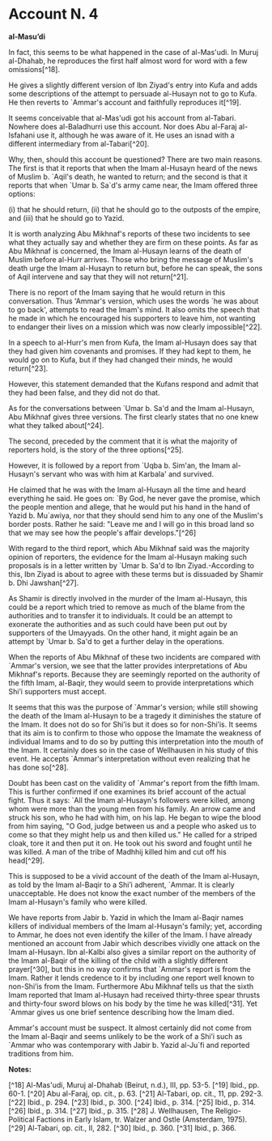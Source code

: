 Account N. 4
============

**al-Masu’di**

In fact, this seems to be what happened in the case of al-Mas'udi. In
Muruj al-Dhahab, he reproduces the first half almost word for word with
a few omissions[^18].

He gives a slightly different version of Ibn Ziyad's entry into Kufa
and adds some descriptions of the attempt to persuade al-Husayn not to
go to Kufa. He then reverts to \`Ammar's account and faithfully
reproduces it[^19].

It seems conceivable that al-Mas'udi got his account from al-Tabari.
Nowhere does al-Baladhurri use this account. Nor does Abu al-Faraj
al-Isfahani use it, although he was aware of it. He uses an isnad with a
different intermediary from al-Tabari[^20].

Why, then, should this account be questioned? There are two main
reasons. The first is that it reports that when the Imam al-Husayn heard
of the news of Muslim b. \`Aqil's death, he wanted to return; and the
second is that it reports that when \`Umar b. Sa\`d's army came near,
the Imam offered three options:

(i) that he should return,
(ii) that he should go to the outposts of the empire, and
(iii) that he should go to Yazid.

It is worth analyzing Abu Mikhnaf's reports of these two incidents to
see what they actually say and whether they are firm on these points. As
far as Abu Mikhnaf is concerned, the Imam al-Husayn learns of the death
of Muslim before al-Hurr arrives. Those who bring the message of
Muslim's death urge the Imam al-Husayn to return but, before he can
speak, the sons of Aqil intervene and say that they will not
return[^21].

There is no report of the Imam saying that he would return in this
conversation. Thus 'Ammar's version, which uses the words \`he was about
to go back', attempts to read the Imam's mind. It also omits the speech
that he made in which he encouraged his supporters to leave him, not
wanting to endanger their lives on a mission which was now clearly
impossible[^22].

In a speech to al-Hurr's men from Kufa, the Imam al-Husayn does say
that they had given him covenants and promises. If they had kept to
them, he would go on to Kufa, but if they had changed their minds, he
would return[^23].

However, this statement demanded that the Kufans respond and admit that
they had been false, and they did not do that.

As for the conversations between \`Umar b. Sa'd and the Imam al-Husayn,
Abu Mikhnaf gives three versions. The first clearly states that no one
knew what they talked about[^24].

The second, preceded by the comment that it is what the majority of
reporters hold, is the story of the three options[^25].

However, it is followed by a report from \`Uqba b. Sim'an, the Imam
al-Husayn's servant who was with him at Karbala' and survived.

He claimed that he was with the Imam al-Husayn all the time and heard
everything he said. He goes on: \`By God, he never gave the promise,
which the people mention and allege, that he would put his hand in the
hand of Yazid b. Mu\`awiya, nor that they should send him to any one of
the Muslim's border posts. Rather he said: "Leave me and I will go in
this broad land so that we may see how the people's affair
develops."[^26]

With regard to the third report, which Abu Mikhnaf said was the
majority opinion of reporters, the evidence for the Imam al-Husayn
making such proposals is in a letter written by \`Umar b. Sa'd to Ibn
Ziyad.-According to this, Ibn Ziyad is about to agree with these terms
but is dissuaded by Shamir b. Dhi Jawshan[^27].

As Shamir is directly involved in the murder of the Imam al-Husayn,
this could be a report which tried to remove as much of the blame from
the authorities and to transfer it to individuals. It could be an
attempt to exonerate the authorities and as such could have been put out
by supporters of the Umayyads. On the other hand, it might again be an
attempt by \`Umar b. Sa'd to get a further delay in the operations.

When the reports of Abu Mikhnaf of these two incidents are compared
with \`Ammar's version, we see that the latter provides interpretations
of Abu Mikhnaf's reports. Because they are seemingly reported on the
authority of the fifth Imam, al-Baqir, they would seem to provide
interpretations which Shi’i supporters must accept.

It seems that this was the purpose of \`Ammar's version; while still
showing the death of the Imam al-Husayn to be a tragedy it diminishes
the stature of the Imam. It does not do so for Shi’is but it does so for
non-Shi’is. It seems that its aim is to confirm to those who oppose the
Imamate the weakness of individual Imams and to do so by putting this
interpretation into the mouth of the Imam. It certainly does so in the
case of Wellhausen in his study of this event. He accepts \`Ammar's
interpretation without even realizing that he has done so[^28].

Doubt has been cast on the validity of \`Ammar's report from the fifth
Imam. This is further confirmed if one examines its brief account of the
actual fight. Thus it says: \`All the Imam al-Husayn's followers were
killed, among whom were more than the young men from his family. An
arrow came and struck his son, who he had with him, on his lap. He began
to wipe the blood from him saying, "O God, judge between us and a people
who asked us to come so that they might help us and then killed us." He
called for a striped cloak, tore it and then put it on. He took out his
sword and fought until he was killed. A man of the tribe of Madhhij
killed him and cut off his head[^29].

This is supposed to be a vivid account of the death of the Imam
al-Husayn, as told by the Imam al-Baqir to a Shi’i adherent, \`Ammar. It
is clearly unacceptable. He does not know the exact number of the
members of the Imam al-Husayn's family who were killed.

We have reports from Jabir b. Yazid in which the Imam al-Baqir names
killers of individual members of the Imam al-Husayn's family; yet,
according to Ammar, he does not even identify the killer of the Imam. I
have already mentioned an account from Jabir which describes vividly one
attack on the Imam al-Husayn. Ibn al-Kalbi also gives a similar report
on the authority of the Imam al-Baqir of the killing of the child with a
slightly different prayer[^30], but this in no way confirms that
\`Ammar's report is from the Imam. Rather it lends credence to it by
including one report well known to non-Shi’is from the Imam. Furthermore
Abu Mikhnaf tells us that the sixth Imam reported that Imam al-Husayn
had received thirty-three spear thrusts and thirty-four sword blows on
his body by the time he was killed[^31]. Yet \`Ammar gives us one brief
sentence describing how the Imam died.

Ammar's account must be suspect. It almost certainly did not come from
the Imam al-Baqir and seems unlikely to be the work of a Shi’i such as
\`Ammar who was contemporary with Jabir b. Yazid al-Ju\`fi and reported
traditions from him.

**Notes:**

[^18] Al-Mas'udi, Muruj al-Dhahab (Beirut, n.d.), III, pp. 53-5.
[^19] Ibid., pp. 60-1.
[^20] Abu al-Faraj, op. cit., p. 63.
[^21] Al-Tabari, op. cit., 11, pp. 292-3.
[^22] Ibid., p. 294.
[^23] Ibid., p. 300.
[^24] Ibid., p. 314.
[^25] Ibid., p. 314.
[^26] Ibid., p. 314.
[^27] Ibid., p. 315.
[^28] J. Wellhausen, The Religio-Political Factions in Early Islam, tr.
Walzer and Ostle (Amsterdam, 1975).
[^29] Al-Tabari, op. cit., II, 282.
[^30] Ibid., p. 360.
[^31] Ibid., p. 366.


